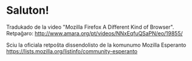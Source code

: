 Saluton!
========
 
 Tradukado de la video "Mozilla Firefox A Different Kind of Browser". Retpaĝaro: http://www.amara.org/pt/videos/NNxEqfuQSaPN/eo/19855/ 

 Sciu la oficiala retpoŝta dissendolisto de la komunumo Mozilla Esperanto https://lists.mozilla.org/listinfo/community-esperanto
